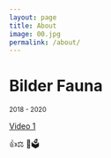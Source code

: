 ```yaml
---
layout: page
title: About
image: 00.jpg
permalink: /about/
---
```


# Bilder Fauna

<small>2018 - 2020</small>

[Video 1](https://www.youtube.com/watch?v=_WIZPgPB8Wk "powershell Loops")


:+1::balance_scale:
:balloon::ballot_box:
